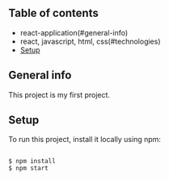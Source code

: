 ## Table of contents
* react-application(#general-info)
* react, javascript, html, css(#technologies)
* [Setup](#setup)

## General info
This project is my first project.
	
	
## Setup
To run this project, install it locally using npm:

```

$ npm install
$ npm start
```
